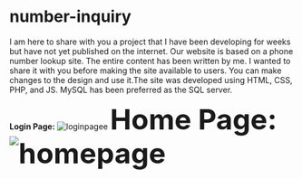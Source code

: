 # number-inquiry


I am here to share with you a project that I have been developing for weeks but have not yet published on the internet. Our website is based on a phone number lookup site. The entire content has been written by me. I wanted to share it with you before making the site available to users. You can make changes to the design and use it.The site was developed using HTML, CSS, PHP, and JS. MySQL has been preferred as the SQL server.


<b>Login Page:</b>
![loginpagee](https://user-images.githubusercontent.com/92602270/226523963-d2a9e1a6-80b1-45a4-91ba-e6d074d35df4.png)
<b style="font-size:50px;">Home Page:<b>
![homepage](https://user-images.githubusercontent.com/92602270/226523985-44ba1310-aea0-4e9e-88fc-4543eab90b4c.png)


